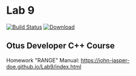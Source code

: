 # Lab 9
[![Build Status](https://travis-ci.org/John-Jasper-Doe/Lab9.svg?branch=master)](https://travis-ci.org/John-Jasper-Doe/Lab9)
[ ![Download](https://api.bintray.com/packages/john-jasper-doe/otus-cpp/homeworks/images/download.svg?version=range) ](https://bintray.com/john-jasper-doe/otus-cpp/homeworks/range/link)

## Otus Developer C++ Course
Homework "RANGE"
Manual: https://john-jasper-doe.github.io/Lab9/index.html
